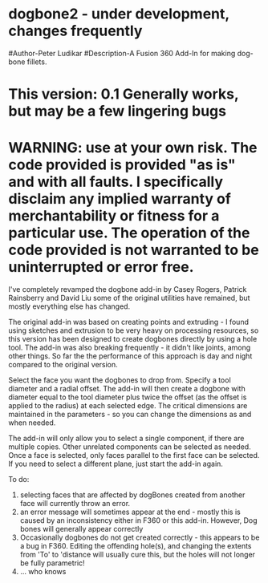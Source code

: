 # dogbone2 - under development, changes frequently
#Author-Peter Ludikar
#Description-A Fusion 360 Add-In for making dog-bone fillets.

This version: 0.1  Generally works, but may be a few lingering bugs
=========================================================================================================================================
WARNING: use at your own risk. 
The code provided is provided "as is" and with all faults. I specifically disclaim any implied warranty of merchantability or fitness for a particular use. The operation of the code provided is not warranted to be uninterrupted or error free.
=========================================================================================================================================

I've completely revamped the dogbone add-in by Casey Rogers, Patrick Rainsberry and David Liu
some of the original utilities have remained, but mostly everything else has changed.

The original add-in was based on creating points and extruding - I found using sketches and extrusion to be very heavy 
on processing resources, so this version has been designed to create dogbones directly by using a hole tool. The add-in was also breaking frequently - it didn't like joints, among other things.  So far the
the performance of this approach is day and night compared to the original version. 

Select the face you want the dogbones to drop from. Specify a tool diameter and a radial offset.
The add-in will then create a dogbone with diameter equal to the tool diameter plus twice the offset (as the offset is applied to the radius) at each selected edge.  The critical dimensions are maintained in the parameters - so you can change the dimensions as and when needed.  

The add-in will only allow you to select a single component, if there are multiple copies.  Other unrelated components can be selected as needed.  Once a face is selected, only faces parallel to the first face can be selected.  If you need to select a different plane, just start the add-in again.


To do:
1. selecting faces that are affected by dogBones created from another face will currently throw an error.
2. an error message will sometimes appear at the end - mostly this is caused by an inconsistency either in F360 or this add-in.  However, Dog bones will generally appear correctly
3. Occasionally dogbones do not get created correctly - this appears to be a bug in F360.  Editing the offending hole(s), and changing the extents from 'To' to 'distance will usually cure this, but the holes will not longer be fully parametric!
2. ... who knows
